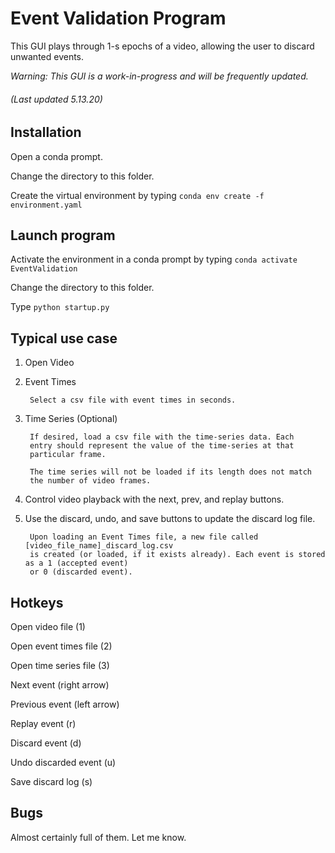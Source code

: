 # Event Validation Program

This GUI plays through 1-s epochs of a video, allowing the user to
discard unwanted events.

*Warning: This GUI is a work-in-progress and will be frequently updated.*

###### (Last updated 5.13.20)

## Installation

Open a conda prompt.

Change the directory to this folder.

Create the virtual environment by typing ```conda env create -f environment.yaml```

## Launch program

Activate the environment in a conda prompt by typing ```conda activate EventValidation```

Change the directory to this folder.

Type ```python startup.py```

## Typical use case

1. Open Video

2. Event Times
        
        Select a csv file with event times in seconds.
        
3. Time Series (Optional)

        If desired, load a csv file with the time-series data. Each
        entry should represent the value of the time-series at that
        particular frame.
        
        The time series will not be loaded if its length does not match
        the number of video frames.
        
4. Control video playback with the next, prev, and replay buttons.

5. Use the discard, undo, and save buttons to update the discard log file. 

        Upon loading an Event Times file, a new file called [video_file_name]_discard_log.csv
        is created (or loaded, if it exists already). Each event is stored as a 1 (accepted event)
        or 0 (discarded event).

## Hotkeys
Open video file (1)

Open event times file (2)

Open time series file (3)

Next event (right arrow)

Previous event (left arrow)

Replay event (r)

Discard event (d)

Undo discarded event (u)

Save discard log (s)

## Bugs

Almost certainly full of them. Let me know.
